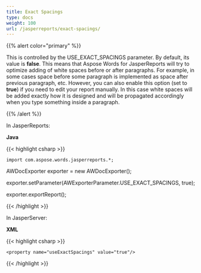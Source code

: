 ```yaml
---
title: Exact Spacings
type: docs
weight: 100
url: /jasperreports/exact-spacings/
---
```


{{% alert color="primary" %}} 

This is controlled by the USE_EXACT_SPACINGS parameter. By default, its value is **false**. This means that Aspose Words for JasperReports will try to optimize adding of white spaces before or after paragraphs. For example, in some cases space before some paragraph is implemented as space after previous paragraph, etc. However, you can also enable this option (set to **true**) if you need to edit your report manually. In this case white spaces will be added exactly how it is designed and will be propagated accordingly when you type something inside a paragraph.

{{% /alert %}} 

In JasperReports:

**Java**

{{< highlight csharp >}}

    import com.aspose.words.jasperreports.*;

   AWDocExporter exporter = new AWDocExporter();

   exporter.setParameter(AWExporterParameter.USE_EXACT_SPACINGS, true);

   exporter.exportReport();



{{< /highlight >}}

In JasperServer:

**XML**

{{< highlight csharp >}}

 <bean id="aw_exportParameters" class="com.aspose.words.jasperreports.AWExportParametersBean">

    <property name="useExactSpacings" value="true"/>

</bean>



{{< /highlight >}}
